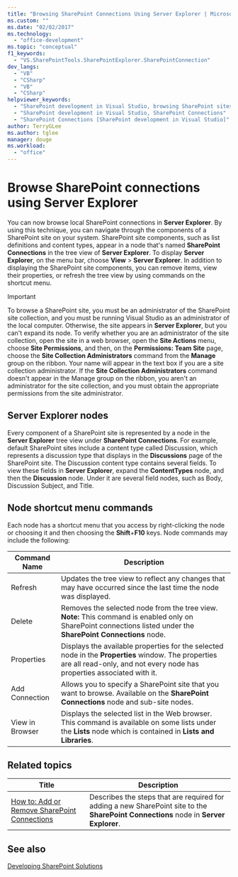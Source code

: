 ```yaml
---
title: "Browsing SharePoint Connections Using Server Explorer | Microsoft Docs"
ms.custom: ""
ms.date: "02/02/2017"
ms.technology: 
  - "office-development"
ms.topic: "conceptual"
f1_keywords: 
  - "VS.SharePointTools.SharePointExplorer.SharePointConnection"
dev_langs: 
  - "VB"
  - "CSharp"
  - "VB"
  - "CSharp"
helpviewer_keywords: 
  - "SharePoint development in Visual Studio, browsing SharePoint sites"
  - "SharePoint development in Visual Studio, SharePoint Connections"
  - "SharePoint Connections [SharePoint development in Visual Studio]"
author: TerryGLee
ms.author: tglee
manager: douge
ms.workload: 
  - "office"
---
```

# Browse SharePoint connections using Server Explorer
  You can now browse local SharePoint connections in **Server Explorer**. By using this technique, you can navigate through the components of a SharePoint site on your system. SharePoint site components, such as list definitions and content types, appear in a node that's named **SharePoint Connections** in the tree view of **Server Explorer**. To display **Server Explorer**, on the menu bar, choose **View** > **Server Explorer**. In addition to displaying the SharePoint site components, you can remove items, view their properties, or refresh the tree view by using commands on the shortcut menu.  
  
> [!IMPORTANT]  
>  To browse a SharePoint site, you must be an administrator of the SharePoint site collection, and you must be running Visual Studio as an administrator of the local computer. Otherwise, the site appears in **Server Explorer**, but you can't expand its node. To verify whether you are an administrator of the site collection, open the site in a web browser, open the **Site Actions** menu, choose **Site Permissions**, and then, on the **Permissions: Team Site** page, choose the **Site Collection Administrators** command from the **Manage** group on the ribbon. Your name will appear in the text box if you are a site collection administrator. If the **Site Collection Administrators** command doesn't appear in the Manage group on the ribbon, you aren't an administrator for the site collection, and you must obtain the appropriate permissions from the site administrator.  
  
## Server Explorer nodes
 Every component of a SharePoint site is represented by a node in the **Server Explorer** tree view under **SharePoint Connections**. For example, default SharePoint sites include a content type called Discussion, which represents a discussion type that displays in the **Discussions** page of the SharePoint site. The Discussion content type contains several fields. To view these fields in **Server Explorer**, expand the **ContentTypes** node, and then the **Discussion** node. Under it are several field nodes, such as Body, Discussion Subject, and Title.  
  
## Node shortcut menu commands
 Each node has a shortcut menu that you access by right-clicking the node or choosing it and then choosing the **Shift**+**F10** keys. Node commands may include the following:  
  
|Command Name|Description|  
|------------------|-----------------|  
|Refresh|Updates the tree view to reflect any changes that may have occurred since the last time the node was displayed.|  
|Delete|Removes the selected node from the tree view. **Note:**  This command is enabled only on SharePoint connections listed under the **SharePoint Connections** node.|  
|Properties|Displays the available properties for the selected node in the **Properties** window. The properties are all read-only, and not every node has properties associated with it.|  
|Add Connection|Allows you to specify a SharePoint site that you want to browse. Available on the **SharePoint Connections** node and sub-site nodes.|  
|View in Browser|Displays the selected list in the Web browser. This command is available on some lists under the **Lists** node which is contained in **Lists and Libraries**.|  
  
## Related topics
  
|Title|Description|  
|-----------|-----------------|  
|[How to: Add or Remove SharePoint Connections](../sharepoint/how-to-add-or-remove-sharepoint-connections.md)|Describes the steps that are required for adding a new SharePoint site to the **SharePoint Connections** node in **Server Explorer**.|  
  
## See also
 [Developing SharePoint Solutions](../sharepoint/developing-sharepoint-solutions.md)  
  
 